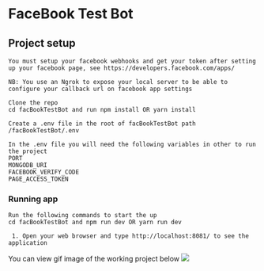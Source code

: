 # FaceBook Test Bot

## Project setup

```
You must setup your facebook webhooks and get your token after setting up your facebook page, see https://developers.facebook.com/apps/

NB: You use an Ngrok to expose your local server to be able to configure your callback url on facebook app settings

```

```
Clone the repo
cd facBookTestBot and run npm install OR yarn install

Create a .env file in the root of facBookTestBot path /facBookTestBot/.env

In the .env file you will need the following variables in other to run the project
PORT
MONGODB_URI
FACEBOOK_VERIFY_CODE
PAGE_ACCESS_TOKEN
```

### Running app

```
Run the following commands to start the up
cd facBookTestBot and npm run dev OR yarn run dev

 1. Open your web browser and type http://localhost:8081/ to see the application

```

You can view gif image of the working project below
![](https://drive.google.com/file/d/1wm5dLYxgTfvzyvYHFShoEtc8lhDWKudn/view?usp=drivesdk)
